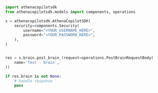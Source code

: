 <!-- Start SDK Example Usage [usage] -->
```python
import athenacopilotsdk
from athenacopilotsdk.models import components, operations

s = athenacopilotsdk.AthenaCopilotSDK(
    security=components.Security(
        username="<YOUR_USERNAME_HERE>",
        password="<YOUR_PASSWORD_HERE>",
    ),
)


res = s.brain.post_brain_(request=operations.PostBrainRequestBody(
    name='Test - brain',
))

if res.brain is not None:
    # handle response
    pass

```
<!-- End SDK Example Usage [usage] -->